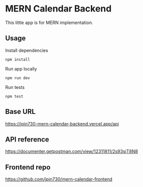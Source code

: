 # MERN Calendar Backend

This little app is for MERN implementation.

## Usage

Install dependencies

```
npm install
```

Run app locally

```
npm run dev
```

Run tests

```
npm test
```

## Base URL

https://jpin730-mern-calendar-backend.vercel.app/api

## API reference

https://documenter.getpostman.com/view/12311811/2s93sjT8N8

## Frontend repo

https://github.com/jpin730/mern-calendar-frontend
